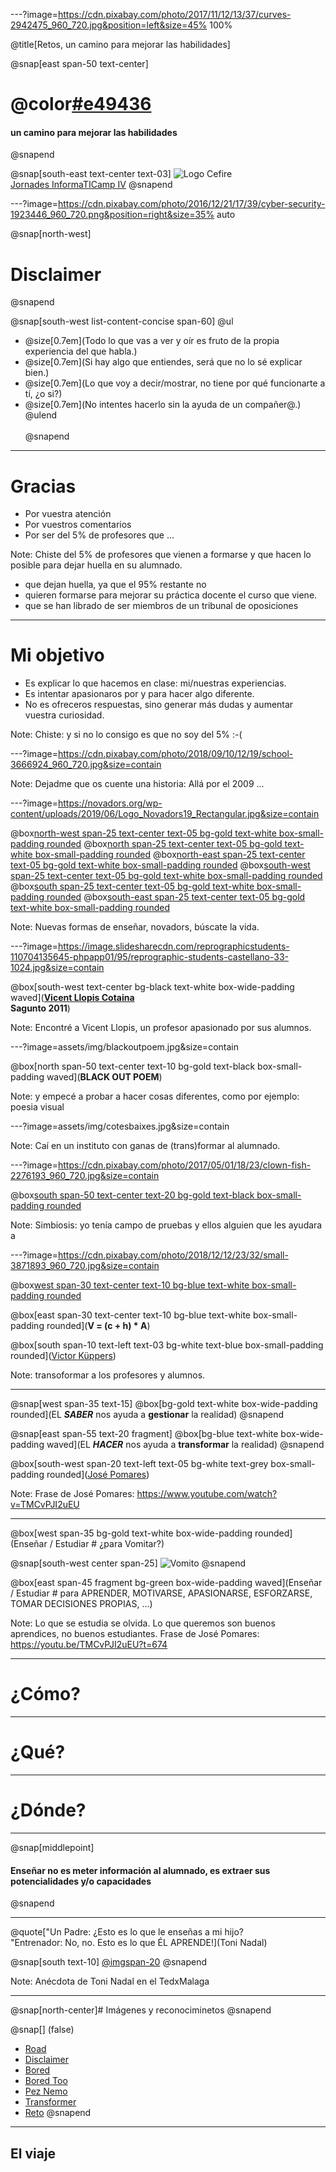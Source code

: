 ---?image=https://cdn.pixabay.com/photo/2017/11/12/13/37/curves-2942475_960_720.jpg&position=left&size=45% 100%

@title[Retos, un camino para mejorar las habilidades]

@snap[east span-50 text-center]
# @color[#e49436](Retos)
#### un camino para mejorar las habilidades
@snapend

@snap[south-east text-center text-03]
![Logo Cefire](http://mestreacasa.gva.es/image/layout_set_logo?img_id=500003437543&t=1561102791500)
<br>
[Jornades InformaTICamp IV](http://mestreacasa.gva.es/web/cefirecastello/jornades/informaticamp_iv)
@snapend

---?image=https://cdn.pixabay.com/photo/2016/12/21/17/39/cyber-security-1923446_960_720.png&position=right&size=35% auto

@snap[north-west]
# Disclaimer
@snapend

@snap[south-west list-content-concise span-60]
@ul[](false)
- @size[0.7em](Todo lo que vas a ver y oír es fruto de la propia experiencia del que habla.)
- @size[0.7em](Si hay algo que entiendes, será que no lo sé explicar bien.)
- @size[0.7em](Lo que voy a decir/mostrar, no tiene por qué funcionarte a tí, ¿o si?)
- @size[0.7em](No intentes hacerlo sin la ayuda de un compañer@.)
@ulend
<br><br>
@snapend

---

# Gracias

- Por vuestra atención
- Por vuestros comentarios
- Por ser del 5% de profesores que ...

Note:
Chiste del 5% de profesores que vienen a formarse y que hacen lo posible para dejar huella en su alumnado.
- que dejan huella, ya que el 95% restante no 
- quieren formarse para mejorar su práctica docente el curso que viene.
- que se han librado de ser miembros de un tribunal de oposiciones

---

# Mi objetivo
- Es explicar lo que hacemos en clase: mi/nuestras experiencias.
- Es intentar apasionaros por y para hacer algo diferente.
- No es ofreceros respuestas, sino generar más dudas y aumentar vuestra curiosidad.

Note:
Chiste: y si no lo consigo es que no soy del 5% :-( 


---?image=https://cdn.pixabay.com/photo/2018/09/10/12/19/school-3666924_960_720.jpg&size=contain

Note: 
Dejadme que os cuente una historia: Allá por el 2009 ...

---?image=https://novadors.org/wp-content/uploads/2019/06/Logo_Novadors19_Rectangular.jpg&size=contain

@box[north-west span-25 text-center text-05 bg-gold text-white box-small-padding rounded](**SPAM**)
@box[north span-25 text-center text-05 bg-gold text-white box-small-padding rounded](**SPAM**)
@box[north-east span-25 text-center text-05 bg-gold text-white box-small-padding rounded](**SPAM**)
@box[south-west span-25 text-center text-05 bg-gold text-white box-small-padding rounded](**SPAM**)
@box[south span-25 text-center text-05 bg-gold text-white box-small-padding rounded](**SPAM**)
@box[south-east span-25 text-center text-05 bg-gold text-white box-small-padding rounded](**SPAM**)


Note: 
Nuevas formas de enseñar, novadors, búscate la vida. 

---?image=https://image.slidesharecdn.com/reprographicstudents-110704135645-phpapp01/95/reprographic-students-castellano-33-1024.jpg&size=contain

@box[south-west text-center bg-black text-white box-wide-padding waved](**<a href="https://www.slideshare.net/vicentllopis/reprographic-students" _target="_blank">Vicent Llopis Cotaina</a> <br> Sagunto 2011**)


Note: 
Encontré a Vicent Llopis, un profesor apasionado por sus alumnos. 

---?image=assets/img/blackoutpoem.jpg&size=contain 

@box[north span-50 text-center text-10 bg-gold text-black box-small-padding waved](**BLACK OUT POEM**)


Note: y empecé a probar a hacer cosas diferentes, como por ejemplo: poesia visual

---?image=assets/img/cotesbaixes.jpg&size=contain

Note: 
Caí en un instituto con ganas de (trans)formar al alumnado.

---?image=https://cdn.pixabay.com/photo/2017/05/01/18/23/clown-fish-2276193_960_720.jpg&size=contain

@box[south span-50 text-center text-20 bg-gold text-black box-small-padding rounded](**SIMBIOSIS**)

Note: 
Simbiosis: yo tenía campo de pruebas y ellos alguien que les ayudara a 

---?image=https://cdn.pixabay.com/photo/2018/12/12/23/32/small-3871893_960_720.jpg&size=contain

@box[west span-30 text-center text-10 bg-blue text-white box-small-padding rounded](**(TRANS)FORMAR**)

@box[east span-30 text-center text-10 bg-blue text-white box-small-padding rounded](**V = (c + h) \* A**)

@box[south span-10 text-left text-03 bg-white text-blue box-small-padding rounded](<a href="https://www.youtube.com/watch?v=nWecIwtN2ho" _target="_blank">Victor Küppers</a>)


Note: 
transoformar a los profesores y alumnos.

---

@snap[west span-35 text-15] 
@box[bg-gold text-white box-wide-padding rounded](EL **_SABER_** nos ayuda a **gestionar** la realidad) 
@snapend

@snap[east span-55 text-20 fragment] 
@box[bg-blue text-white box-wide-padding waved](EL **_HACER_** nos ayuda a **transformar** la realidad) 
@snapend

@box[south-west span-20 text-left text-05 bg-white text-grey box-small-padding rounded](<a href="https://www.youtube.com/watch?v=TMCvPJI2uEU" _target="_blank">José Pomares</a>)

Note: 
Frase de José Pomares: https://www.youtube.com/watch?v=TMCvPJI2uEU

---

@box[west span-35 bg-gold text-white box-wide-padding rounded](Enseñar / Estudiar # ¿para Vomitar?)

@snap[south-west center span-25]
![Vomito](https://openmoji.org/data/color/618x618/1F92E.png)
@snapend

@box[east span-45 fragment bg-green box-wide-padding waved](Enseñar / Estudiar # para APRENDER, MOTIVARSE, APASIONARSE, ESFORZARSE, TOMAR DECISIONES PROPIAS, ...)

Note: 
Lo que se estudia se olvida.
Lo que queremos son buenos aprendices, no buenos estudiantes.
Frase de José Pomares: https://youtu.be/TMCvPJI2uEU?t=674

---

# ¿Cómo? 

---

# ¿Qué?

---

# ¿Dónde?

---

@snap[middlepoint]
#### Enseñar no es meter información al alumnado, es extraer sus potencialidades y/o capacidades
@snapend

---

@quote["Un Padre: ¿Esto es lo que le enseñas a mi hijo? <br> "Entrenador: No, no. Esto es lo que ÉL APRENDE!](Toni Nadal)

@snap[south text-10]
<a href="https://www.youtube.com/watch?v=FXL2G1p-EDw" _target="_blank">@img[span-20](https://i.ytimg.com/vi/CpejLEP-3Cs/maxresdefault.jpg)</a>
@snapend

Note: 
Anécdota de Toni Nadal en el TedxMalaga

---
@snap[north-center]# Imágenes y reconociminetos @snapend

@snap[] (false)
- [Road](https://cdn.pixabay.com/photo/2017/11/12/13/37/curves-2942475_960_720.jpg)
- [Disclaimer](https://pixabay.com/es/illustrations/seguridad-cibernética-1923446/)
- [Bored](https://pixabay.com/photos/book-bored-college-education-15584/)
- [Bored Too](https://pixabay.com/photos/school-bored-girl-education-3666924/)
- [Pez Nemo](https://cdn.pixabay.com/photo/2017/05/01/18/23/clown-fish-2276193_960_720.jpg)
- [Transformer](https://pixabay.com/es/photos/pequeños-juguete-figurilla-3871893/)
- [Reto](https://www.tknika.eus/ethazi/wp-content/uploads/sites/29/2015/11/imagenreto_aldatuta.png)
@snapend

---

## El viaje 
<canvas data-chart="bar">
<!--
{
 "data": {
  "labels": ["Grupos ESO","Alumnado","Profesorado Implicado"],
  "datasets": [
   {
    "data":[1,60,6],
    "label":"Curso 15/16",
    "backgroundColor":"rgba(20,20,220,.8)"
   },
   {
    "data":[4,80,15],
    "label":"Curso 16/17",
    "backgroundColor":"rgba(120,120,220,.8)"
   },
   {
    "data":[4,140,30],
    "label":"Curso 17/18",
    "backgroundColor":"rgba(120,120,220,.8)"
   }
  ]
 },
 "options": { "responsive": "true" }
}
-->
</canvas>
